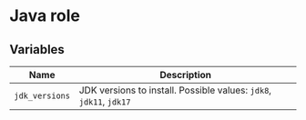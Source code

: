 # Java role

## Variables

| Name | Description |
| ----- | ----- |
| `jdk_versions` | JDK versions to install. Possible values: `jdk8`, `jdk11`, `jdk17` |
